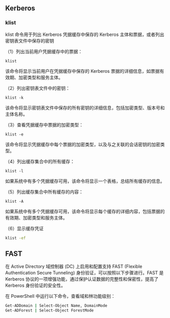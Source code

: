 ## Kerberos

### klist

klist 命令用于列出 Kerberos 凭据缓存中保存的 Kerberos 主体和票据，或者列出密钥表文件中保存的密钥

（1）列出当前用户凭据缓存中的票据：

```text
klist
```

该命令将显示当前用户在凭据缓存中保存的 Kerberos 票据的详细信息，如票据有效期、加密类型和服务主体。

（2）列出密钥表文件中的密钥：

```text
klist -k
```

该命令将显示密钥表文件中保存的所有密钥的详细信息，包括加密类型、版本号和主体名称。

（3）查看凭据缓存中票据的加密类型：

```text
klist -e
```

该命令将显示凭据缓存中每个票据的加密类型，以及与之关联的会话密钥的加密类型。

（4）列出缓存集合中的所有缓存：

```text
klist -l
```

如果系统中有多个凭据缓存可用，该命令将显示一个表格，总结所有缓存的信息。

（5）列出缓存集合中所有缓存的内容：

```text
klist -A
```

如果系统中有多个凭据缓存可用，该命令将显示每个缓存的详细内容，包括票据的有效期、加密类型和服务主体。

（6）显示缓存凭证

```bash
klist -ef
```

## FAST

在 Active Directory 域控制器 (DC) 上启用和配置支持 FAST (Flexible Authentication Secure Tunneling) 身份验证，可以按照以下步骤进行。FAST 是 Kerberos 协议的一项增强功能，通过保护认证数据的完整性和保密性，提高了 Kerberos 身份验证的安全性。

在 PowerShell 中运行以下命令，查看域和林功能级别：

```bash
Get-ADDomain | Select-Object Name, DomainMode
Get-ADForest | Select-Object ForestMode
```

